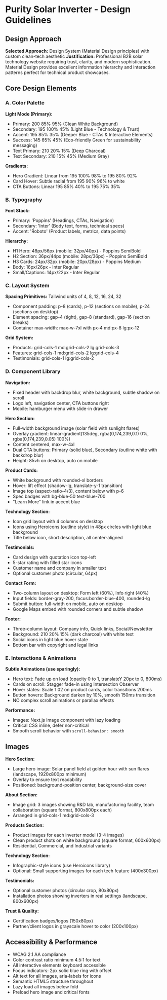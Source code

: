 # Purity Solar Inverter - Design Guidelines

## Design Approach
**Selected Approach:** Design System (Material Design principles) with custom clean-tech aesthetic
**Justification:** Professional B2B solar technology website requiring trust, clarity, and modern sophistication. Material Design provides excellent information hierarchy and interaction patterns perfect for technical product showcases.

## Core Design Elements

### A. Color Palette

**Light Mode (Primary):**
- Primary: 200 85% 95% (Clean White Background)
- Secondary: 195 100% 45% (Light Blue - Technology & Trust)
- Accent: 195 85% 35% (Deeper Blue - CTAs & Interactive Elements)
- Success: 145 65% 45% (Eco-friendly Green for sustainability messaging)
- Text Primary: 210 20% 15% (Deep Charcoal)
- Text Secondary: 210 15% 45% (Medium Gray)

**Gradients:**
- Hero Gradient: Linear from 195 100% 98% to 195 80% 92%
- Card Hover: Subtle radial from 195 90% 96% to white
- CTA Buttons: Linear 195 85% 40% to 195 75% 35%

### B. Typography

**Font Stack:**
- Primary: 'Poppins' (Headings, CTAs, Navigation)
- Secondary: 'Inter' (Body text, forms, technical specs)
- Accent: 'Roboto' (Product labels, metrics, data points)

**Hierarchy:**
- H1 Hero: 48px/56px (mobile: 32px/40px) - Poppins SemiBold
- H2 Section: 36px/44px (mobile: 28px/36px) - Poppins SemiBold  
- H3 Cards: 24px/32px (mobile: 20px/28px) - Poppins Medium
- Body: 16px/26px - Inter Regular
- Small/Captions: 14px/22px - Inter Regular

### C. Layout System

**Spacing Primitives:** Tailwind units of 4, 8, 12, 16, 24, 32
- Component padding: p-8 (cards), p-12 (sections on mobile), p-24 (sections on desktop)
- Element spacing: gap-4 (tight), gap-8 (standard), gap-16 (section breaks)
- Container max-width: max-w-7xl with px-4 md:px-8 lg:px-12

**Grid System:**
- Products: grid-cols-1 md:grid-cols-2 lg:grid-cols-3
- Features: grid-cols-1 md:grid-cols-2 lg:grid-cols-4
- Testimonials: grid-cols-1 lg:grid-cols-2

### D. Component Library

**Navigation:**
- Fixed header with backdrop blur, white background, subtle shadow on scroll
- Logo left, navigation center, CTA buttons right
- Mobile: hamburger menu with slide-in drawer

**Hero Section:**
- Full-width background image (solar field with sunlight flares)
- Overlay gradient: linear-gradient(135deg, rgba(0,174,239,0.1) 0%, rgba(0,174,239,0.05) 100%)
- Content centered, max-w-4xl
- Dual CTA buttons: Primary (solid blue), Secondary (outline white with backdrop blur)
- Height: 85vh on desktop, auto on mobile

**Product Cards:**
- White background with rounded-xl borders
- Hover: lift effect (shadow-lg, translate-y-1 transition)
- Image top (aspect-ratio-4/3), content below with p-6
- Spec badges with bg-blue-50 text-blue-700
- "Learn More" link in accent blue

**Technology Section:**
- Icon grid layout with 4 columns on desktop
- Icons using Heroicons (outline style) in 48px circles with light blue background
- Title below icon, short description, all center-aligned

**Testimonials:**
- Card design with quotation icon top-left
- 5-star rating with filled star icons
- Customer name and company in smaller text
- Optional customer photo (circular, 64px)

**Contact Form:**
- Two-column layout on desktop: Form left (60%), Info right (40%)
- Input fields: border-gray-200, focus:border-blue-400, rounded-lg
- Submit button: full-width on mobile, auto on desktop
- Google Maps embed with rounded corners and subtle shadow

**Footer:**
- Three-column layout: Company info, Quick links, Social/Newsletter
- Background: 210 20% 15% (dark charcoal) with white text
- Social icons in light blue hover state
- Bottom bar with copyright and legal links

### E. Interactions & Animations

**Subtle Animations (use sparingly):**
- Hero text: Fade up on load (opacity 0 to 1, translateY 20px to 0, 800ms)
- Cards on scroll: Stagger fade-in using Intersection Observer
- Hover states: Scale 1.02 on product cards, color transitions 200ms
- Button hovers: Background darken by 10%, smooth 150ms transition
- NO complex scroll animations or parallax effects

**Performance:**
- Images: Next.js Image component with lazy loading
- Critical CSS inline, defer non-critical
- Smooth scroll behavior with `scroll-behavior: smooth`

## Images

**Hero Section:**
- Large hero image: Solar panel field at golden hour with sun flares (landscape, 1920x800px minimum)
- Overlay to ensure text readability
- Positioned: background-position center, background-size cover

**About Section:**
- Image grid: 3 images showing R&D lab, manufacturing facility, team collaboration (square format, 800x800px each)
- Arranged in grid-cols-1 md:grid-cols-3

**Products Section:**
- Product images for each inverter model (3-4 images)
- Clean product shots on white background (square format, 600x600px)
- Residential, Commercial, and Industrial variants

**Technology Section:**
- Infographic-style icons (use Heroicons library)
- Optional: Small supporting images for each tech feature (400x300px)

**Testimonials:**
- Optional customer photos (circular crop, 80x80px)
- Installation photos showing inverters in real settings (landscape, 800x600px)

**Trust & Quality:**
- Certification badges/logos (150x80px)
- Partner/client logos in grayscale hover to color (200x100px)

## Accessibility & Performance

- WCAG 2.1 AA compliance
- Color contrast ratio minimum 4.5:1 for text
- All interactive elements keyboard accessible
- Focus indicators: 2px solid blue ring with offset
- Alt text for all images, aria-labels for icons
- Semantic HTML5 structure throughout
- Lazy load all images below fold
- Preload hero image and critical fonts